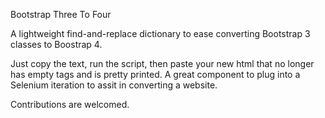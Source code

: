 Bootstrap Three To Four

A lightweight find-and-replace dictionary to ease converting Bootstrap 3 classes to Boostrap 4.

Just copy the text, run the script, then paste your new html that no longer has empty tags and is pretty printed.
A great component to plug into a Selenium iteration to assit in converting a website. 

Contributions are welcomed.
